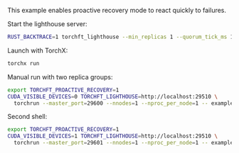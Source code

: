 This example enables proactive recovery mode to react quickly to failures.

Start the lighthouse server:
```sh
RUST_BACKTRACE=1 torchft_lighthouse --min_replicas 1 --quorum_tick_ms 100 --join_timeout_ms 10000
```

Launch with TorchX:
```sh
torchx run
```

Manual run with two replica groups:
```sh
export TORCHFT_PROACTIVE_RECOVERY=1
CUDA_VISIBLE_DEVICES=0 TORCHFT_LIGHTHOUSE=http://localhost:29510 \
  torchrun --master_port=29600 --nnodes=1 --nproc_per_node=1 -- examples/ddp_proactive/train_ddp_proactive.py
```
Second shell:
```sh
export TORCHFT_PROACTIVE_RECOVERY=1
CUDA_VISIBLE_DEVICES=1 TORCHFT_LIGHTHOUSE=http://localhost:29510 \
  torchrun --master_port=29601 --nnodes=1 --nproc_per_node=1 -- examples/ddp_proactive/train_ddp_proactive.py
```
